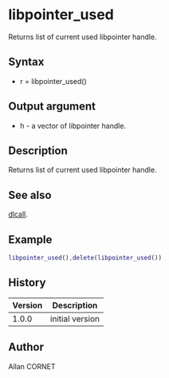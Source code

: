 

# libpointer_used

Returns list of current used libpointer handle.

## Syntax

- r = libpointer_used()

## Output argument

 - h - a vector of libpointer handle.

## Description


  <p>Returns list of current used libpointer handle.</p>


## See also

[dlcall](dlcall.md).
## Example

```matlab
libpointer_used(),delete(libpointer_used())
```

## History

|Version|Description|
|------|------|
|1.0.0|initial version|


## Author

Allan CORNET




